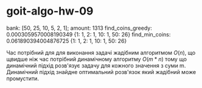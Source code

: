 # goit-algo-hw-09

bank: [50, 25, 10, 5, 2, 1]; amount: 1313
find_coins_greedy: 0.0003059570008190349
{1: 1, 2: 1, 10: 1, 50: 26}
find_min_coins: 0.061890394004876725
{1: 1, 2: 1, 10: 1, 50: 26}

Час потрібний для для виконання задачі жадібним алгоритмом $O(n)$, що щвидше ніж час потрібний динамічному алгоритму $O(m*n)$ тому що динамічний підхід розв'язує задачу для кожного значення з суми m. Динамічний підхід знайдне оптимальний розв'язок який жадібний може промустити.
